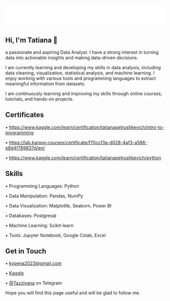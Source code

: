 <h1 align="center">
   <img src="https://github.com/kypena/kypena/blob/master/name.svg" alt=" Kypena " />
</h1>

## Hi, I'm Tatiana 👋

a passionate and aspiring Data Analyst. I have a strong interest in turning data into actionable insights and making data-driven decisions. 

I am currently learning and developing my skills in data analysis, including data cleaning, visualization, statistical analysis, and machine learning. I enjoy working with various tools and programming languages to extract meaningful information from datasets. 

I am continuously learning and improving my skills through online courses, tutorials, and hands-on projects. 

## Certificates

• https://www.kaggle.com/learn/certification/tatianapetrushkevich/intro-to-programming 

• https://lab.karpov.courses/certificate/f70ccf3a-d028-4af3-a586-e8d4f789837d/en/

• https://www.kaggle.com/learn/certification/tatianapetrushkevich/python

## Skills

• Programming Languages: Python

• Data Manipulation: Pandas, NumPy

• Data Visualization: Matplotlib, Seaborn, Power BI

• Databases: Postgresql

• Machine Learning: Scikit-learn

• Tools: Jupyter Notebook, Google Colab, Excel

## Get in Touch

• kypena2023@gmail.com

• [Kaggle](https://www.kaggle.com/tatianapetrushkevich])

• [@Tazziyana](https://t.me/Tazziyana) on Telegram


  Hope you will find this page useful and will  be glad to follow me.
